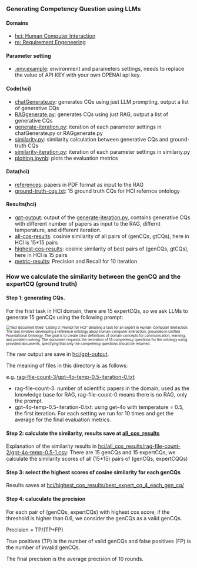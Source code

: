 ### Generating Competency Question using LLMs

#### Domains
- [hci: Human Computer Interaction](hci/)
- [re: Requirement Engeneering](re/)

#### Parameter setting
- [.env.example](hci/.env.example): environment and parameters settings, needs to replace the value of API KEY with your own OPENAI api key.

#### Code(hci)
- [chatGenerate.py](hci/chatGenerate.py): generates CQs using just LLM prompting, output a list of generative CQs
- [RAGgenerate.py](hci/RAGgenerate.py): generates CQs using just RAG, output a list of generative CQs
- [generate-iteration.py](hci/generate-iteration.py): iteration of each parameter settings in chatGenerate.py or RAGgenerate.py
- [similarity.py](hci/similarity.py): similarity calculation between generative CQs and ground-truth CQs
- [similarity-iteration.py](hci/similarity.py): iteration of each parameter settings in similariy.py
- [plotting.ipynb](hci/ploting.ipynb): plots the evaluation metrics

#### Data(hci)
- [references](hci/reference/): papers in PDF format as input to the RAG
- [ground-truth-cqs.txt](hci/ground-truth-cqs.txt): 15 ground truth CQs for HCI refernce ontology

#### Results(hci)
- [gpt-output](hci/gpt-output/): output of the [generate-iteration.py](hci/generate-iteration.py), contains generative CQs with different number of papers as input to the RAG, differnt temperature, and different iteration.
- [all-cos-results](hci/all-cos-results/): cosinie similarity of all pairs of (genCQs, gtCQs), here in HCI is 15*15 pairs
- [highest-cos-results](hci/highest-cos-results/): cosinie similarity of best pairs of (genCQs, gtCQs), here in HCI is 15 pairs
- [metric-results](hci:metric-results/): Precision and Recall for 10 iteration

### How we calculate the similarity between the genCQ and the expertCQ (ground truth)

#### Step 1: generating CQs. 

For the frist task in HCI domain, there are 15 expertCQs, so we ask LLMs to generate 15 genCQs using the following prompt:

<img src="https://media.springernature.com/lw685/springer-static/image/chp%3A10.1007%2F978-3-031-81974-2_6/MediaObjects/641861_1_En_6_Figc_HTML.png" alt="Text document titled &quot;Listing 3: Prompt for HCI&quot; detailing a task for an expert in Human-Computer Interaction. The task involves developing a reference ontology about human-computer interaction, grounded in Unified Foundational Ontology. The goal is to create clear definitions of domain concepts for communication, learning, and problem-solving. The document requests the derivation of 15 competency questions for the ontology using provided documents, specifying that only the competency questions should be returned." style="zoom:67%;" /> 

The raw output are save in [hci/gpt-output](hci/gpt-output).

The meaning of files in this directory is as follows:

e.g. [rag-file-count-3/gpt-4o-temp-0.5-iteration-0.txt](hci/gpt-output/rag-file-count-3/gpt-4o-temp-0.5-iteration-0.txt)

- rag-file-count-3: number of scientific papers in the domain, used as the knowledge base for RAG, rag-file-count-0 means there is no RAG, only the prompt.
- gpt-4o-temp-0.5-iteration-0.txt: using get-4o with temperature = 0.5, the first iteration. For each setting we run for 10 times and get the average for the final evaluation metrics.

#### Step 2: calculate the similarity, results save at [all_cos_results](hci/all_cos_results)

Explanation of the similarity results in [hci/all_cos_results/rag-file-count-2/gpt-4o-temp-0.5-1.csv](hci/all_cos_results/rag-file-count-2/gpt-4o-temp-0.5-1.csv):
There are 15 genCQs and 15 expertCQs, we calculate the similarity scores of all (15*15) pairs of (genCQs, expertCQQs)

#### Step 3: select the highest scores of cosine similarity for each genCQs

Results saves at [hci/highest_cos_results/best_expert_cq_4_each_gen_cq/](hci/highest_cos_results/best_expert_cq_4_each_gen_cq/)

#### Step 4: caluculate the precision

For each pair of (genCQs, expertCQs) with highest cos score, if the threshold is higher than 0.6, we consider the genCQs as a valid genCQs. 

Precision = TP/(TP+FP)

True positives (TP) is the number of valid genCQs and false positives (FP) is the number of invalid genCQs.

The final precision is the average precision of 10 rounds.


